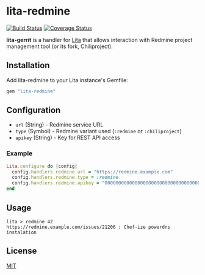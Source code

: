 # lita-redmine

[![Build Status](https://travis-ci.org/josqu4red/lita-redmine.png?branch=master)](https://travis-ci.org/josqu4red/lita-redmine)
[![Coverage Status](https://coveralls.io/repos/josqu4red/lita-redmine/badge.png)](https://coveralls.io/r/josqu4red/lita-redmine)

**lita-gerrit** is a handler for [Lita](https://github.com/josqu4red/lita) that allows interaction with Redmine project management tool (or its fork, Chiliproject).

## Installation

Add lita-redmine to your Lita instance's Gemfile:

``` ruby
gem "lita-redmine"
```

## Configuration

* `url` (String) - Redmine service URL
* `type` (Symbol) - Redmine variant used (`:redmine` or `:chiliproject`)
* `apikey` (String) - Key for REST API access

### Example

```ruby
Lita.configure do |config|
  config.handlers.redmine.url = "https://redmine.example.com"
  config.handlers.redmine.type = :redmine
  config.handlers.redmine.apikey = "0000000000000000000000000000000000000000"
end
```
## Usage

```
lita > redmine 42
https://redmine.example.com/issues/21206 : Chef-ize powerdns instalation
```
## License

[MIT](http://opensource.org/licenses/MIT)
